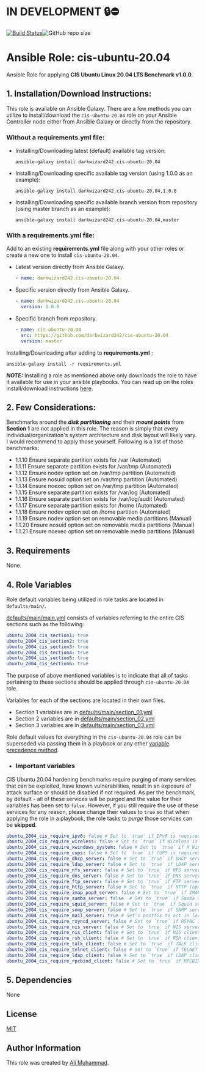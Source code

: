 # IN DEVELOPMENT :lock::no_entry:

[![Build Status](https://travis-ci.com/darkwizard242/cis-ubuntu-20.04.svg?branch=feature_cis-ubuntu-20.04-development)](https://travis-ci.com/darkwizard242/cis-ubuntu-20.04)![GitHub repo size](https://img.shields.io/github/repo-size/darkwizard242/cis-ubuntu-20.04?color=orange&style=flat-square)

# Ansible Role: cis-ubuntu-20.04

Ansible Role for applying **CIS Ubuntu Linux 20.04 LTS Benchmark v1.0.0**.

## 1\. Installation/Download Instructions:

This role is available on Ansible Galaxy. There are a few methods you can utilize to install/download the `cis-ubuntu-20.04` role on your Ansible Controller node either from Ansible Galaxy or directly from the repository.

### Without a requirements.yml file:

- Installing/Downloading latest (default) available tag version:

  ```shell
  ansible-galaxy install darkwizard242.cis-ubuntu-20.04
  ```

- Installing/Downloading specific available tag version (using 1.0.0 as an example):

  ```shell
  ansible-galaxy install darkwizard242.cis-ubuntu-20.04,1.0.0
  ```

- Installing/Downloading specific available branch version from repository (using master branch as an example):

  ```shell
  ansible-galaxy install darkwizard242.cis-ubuntu-20.04,master
  ```

### With a requirements.yml file:

Add to an existing **requirements.yml** file along with your other roles or create a new one to install `cis-ubuntu-20.04`.

- Latest version directly from Ansible Galaxy.

  ```yaml
  - name: darkwizard242.cis-ubuntu-20.04
  ```

- Specific version directly from Ansible Galaxy.

  ```yaml
  - name: darkwizard242.cis-ubuntu-20.04
    version: 1.0.0
  ```

- Specific branch from repository.

  ```yaml
  - name: cis-ubuntu-20.04
    src: https://github.com/darkwizard242/cis-ubuntu-20.04
    version: master
  ```

Installing/Downloading after adding to **requirements.yml** :

```shell
ansible-galaxy install -r requirements.yml
```

**_NOTE:_** Installing a role as mentioned above only downloads the role to have it available for use in your ansible playbooks. You can read up on the roles install/download instructions [here](https://galaxy.ansible.com/docs/using/installing.html).

## 2\. Few Considerations:

Benchmarks around the **_disk partitioning_** and their **_mount points_** from **Section 1** are not applied in this role. The reason is simply that every individual/organization's system architecture and disk layout will likely vary. I would recommend to apply those yourself. Following is a list of those benchmarks:

- 1.1.10 Ensure separate partition exists for /var (Automated)
- 1.1.11 Ensure separate partition exists for /var/tmp (Automated)
- 1.1.12 Ensure nodev option set on /var/tmp partition (Automated)
- 1.1.13 Ensure nosuid option set on /var/tmp partition (Automated)
- 1.1.14 Ensure noexec option set on /var/tmp partition (Automated)
- 1.1.15 Ensure separate partition exists for /var/log (Automated)
- 1.1.16 Ensure separate partition exists for /var/log/audit (Automated)
- 1.1.17 Ensure separate partition exists for /home (Automated)
- 1.1.18 Ensure nodev option set on /home partition (Automated)
- 1.1.19 Ensure nodev option set on removable media partitions (Manual)
- 1.1.20 Ensure nosuid option set on removable media partitions (Manual)
- 1.1.21 Ensure noexec option set on removable media partitions (Manual)

## 3\. Requirements

None.

## 4\. Role Variables

Role default variables being utilized in role tasks are located in `defaults/main/`.

[defaults/main/main.yml](https://github.com/darkwizard242/cis-ubuntu-20.04/blob/master/defaults/main/main.yml) consists of variables referring to the entire CIS sections such as the following:

```yaml
ubuntu_2004_cis_section1: true
ubuntu_2004_cis_section2: true
ubuntu_2004_cis_section3: true
ubuntu_2004_cis_section4: true
ubuntu_2004_cis_section5: true
ubuntu_2004_cis_section6: true
```

The purpose of above mentioned variables is to indicate that all of tasks pertaining to these sections should be applied through `cis-ubuntu-20.04` role.

Variables for each of the sections are located in their own files.

- Section 1 variables are in [defaults/main/section_01.yml](https://github.com/darkwizard242/cis-ubuntu-20.04/blob/master/defaults/main/section_01.yml)
- Section 2 variables are in [defaults/main/section_02.yml](https://github.com/darkwizard242/cis-ubuntu-20.04/blob/master/defaults/main/section_02.yml)
- Section 3 variables are in [defaults/main/section_03.yml](https://github.com/darkwizard242/cis-ubuntu-20.04/blob/master/defaults/main/section_03.yml)

Role default values for everything in the `cis-ubuntu-20.04` role can be superseded via passing them in a playbook or any other [variable precedence method](https://docs.ansible.com/ansible/latest/user_guide/playbooks_variables.html#variable-precedence-where-should-i-put-a-variable).

- ### Important variables

CIS Ubuntu 20.04 hardening benchmarks require purging of many services that can be exploited, have known vulnerabilities, result in an exposure of attack surface or should be disabled if not required. As per the benchmark, by default - all of these services will be purged and the value for their variables has been set to `false`. However, if you still require the use of these services for any reason, please change their values to `true` so that when applying the role in a playbook, the role tasks to _purge_ those services can be **skipped**.

```yaml
ubuntu_2004_cis_require_ipv6: false # Set to `true` if IPv6 is required.
ubuntu_2004_cis_require_wireless: false # Set to `true` if Wireless is required.
ubuntu_2004_cis_require_xwindows_system: false # Set to `true` if X Windows System is required.
ubuntu_2004_cis_require_cups: false # Set to `true` if CUPS is required.
ubuntu_2004_cis_require_dhcp_server: false # Set to `true` if DHCP server is required.
ubuntu_2004_cis_require_ldap_server: false # Set to `true` if LDAP server is required.
ubuntu_2004_cis_require_nfs_server: false # Set to `true` if NFS server is required.
ubuntu_2004_cis_require_dns_server: false # Set to `true` if DNS server is required.
ubuntu_2004_cis_require_ftp_server: false # Set to `true` if FTP server is required.
ubuntu_2004_cis_require_http_server: false # Set to `true` if HTTP (apache2) server is required.
ubuntu_2004_cis_require_imap_pop3_server: false # Set to `true` if IMAP and POP3 servers are required.
ubuntu_2004_cis_require_samba_server: false  # Set to `true` if Samba daemon is required.
ubuntu_2004_cis_require_squid_server: false # Set to `true` if Squid server is required.
ubuntu_2004_cis_require_snmp_server: false # Set to `true` if SNMP server is required.
ubuntu_2004_cis_require_mail_server: true # Set's postfix to act in local-only mode.
ubuntu_2004_cis_require_rsyncd_server: false # Set to `true` if RSYNC is required.
ubuntu_2004_cis_require_nis_server: false # Set to `true` if NIS server is required.
ubuntu_2004_cis_require_nis_client: false # Set to `true` if NIS client is required.
ubuntu_2004_cis_require_rsh_client: false # Set to `true` if RSH client is required.
ubuntu_2004_cis_require_talk_client: false # Set to `true` if TALK client is required.
ubuntu_2004_cis_require_telnet_client: false # Set to `true` if TELNET client is required.
ubuntu_2004_cis_require_ldap_client: false # Set to `true` if LDAP client is required.
ubuntu_2004_cis_require_rpcbind_client: false # Set to `true` if RPCBIND client is required.
```

## 5\. Dependencies

None

## License

[MIT](https://github.com/darkwizard242/cis-ubuntu-20.04/blob/master/LICENSE)

## Author Information

This role was created by [Ali Muhammad](https://www.linkedin.com/in/ali-muhammad-759791130/).

